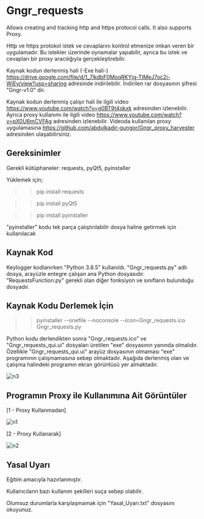 # Gngr_requests
Allows creating and tracking http and https protocol calls. It also supports Proxy.

Http ve https protokol istek ve cevaplarını kontrol etmenize imkan veren bir uygulamadır. Bu istekler üzerinde oynamalar yapabilir, ayrıca bu istek ve  cevapları bir proxy aracılığıyla gerçekleştirebilir.

Kaynak kodun derlenmiş hali (-Exe hali-) https://drive.google.com/file/d/1_7lkdbF0MoqRKYjg-TIMeJ7oc2i-WiEy/view?usp=sharing adresinde indirilebilir. İndirilen rar dosyasının şifresi "Gngr-v1.0" dir.

Kaynak kodun derlenmiş çalışır hali ile ilgili video https://www.youtube.com/watch?v=g0BT9t4qkxk adresinden izlenebilir. Ayrıca proxy kullanımı ile ilgili video https://www.youtube.com/watch?v=pX0U6mCVFAg adresinden izlenebilir. Videoda kullanılan proxy uygulamasına https://github.com/abdulkadir-gungor/Gngr_proxy_harvester
adresinden ulaşabilirsiniz.


Gereksinimler
--------------------
Gerekli kütüphaneler: requests, pyQt5, pyinstaller

Yüklemek için;

>>pip install requests

>>pip install pyQt5

>>pip install pyinstaller


"pyinstaller" kodu tek parça çalıştırılabilir dosya haline getirmek için kullanılacak


Kaynak Kod
--------------
Keylogger kodlanırken "Python 3.8.5" kullanıldı. "Gngr_requests.py" adlı dosya, arayüzle entegre çalışan ana Python dosyasıdır. "RequestsFunction.py" gerekli olan diğer fonksiyon ve sınıfların bulunduğu dosyadır.


Kaynak Kodu Derlemek İçin
--------------------------
>> pyinstaller --onefile --noconsole --icon=Gngr_requests.ico Gngr_requests.py

Python kodu derlendikten sonra "Gngr_requests.ico" ve "Gngr_requests_qui.ui" dosyaları üretilen "exe" dosyasının yanında olmalıdır. Özellikle "Gngr_requests_qui.ui" arayüz dosyasının olmaması "exe" programının çalışmamasına sebep olmaktadır. Aşağıda derlenmiş olan ve çalışma halindeki programın ekran görüntüsü yer almaktadır.


![n3](https://user-images.githubusercontent.com/71177413/114588388-4eb9fc00-9c8f-11eb-8a97-cfe6b3ddbafa.jpg)



Programın Proxy ile Kullanımına Ait Görüntüler
-----------------------------------------------

[1 - Proxy Kullanmadan]

![n1](https://user-images.githubusercontent.com/71177413/114586932-d6067000-9c8d-11eb-8015-600743f79d79.jpg)



[2 - Proxy Kullanarak]

![n2](https://user-images.githubusercontent.com/71177413/114586980-e1599b80-9c8d-11eb-9e03-4b5e8a404d3c.jpg)



Yasal Uyarı
----------------
Eğitim amacıyla hazırlanmıştır.

Kullanıcıların bazı kullanım şekilleri suça sebep olabilir.

Olumsuz durumlarla karşılaşmamak için "Yasal_Uyarı.txt" dosyasını okuyunuz.

